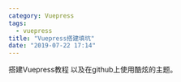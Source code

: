 ```yaml
---
category: Vuepress
tags:
  - vuepress
title: "Vuepress搭建填坑"
date: "2019-07-22 17:14"
---
```

搭建Vuepress教程 以及在github上使用酷炫的主题。

<!-- more -->

